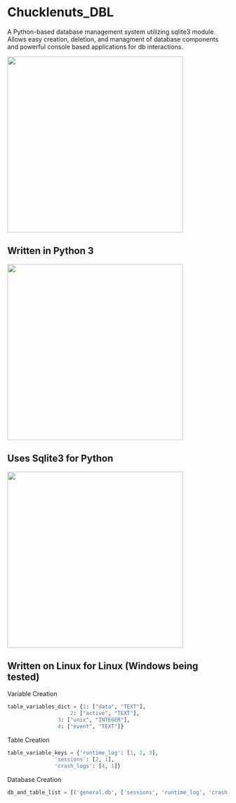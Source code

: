 # Chucklenuts_DBL
A Python-based database management system utilizing sqlite3 module. Allows easy creation, deletion, and managment of database components and powerful console based applications for db interactions.

<img src="https://i.imgur.com/NfdERT5.png" width="400px" align="center">

## Written in Python 3

<img src="https://i.imgur.com/RA8FlnE.png" width="400px" align="center">

## Uses Sqlite3 for Python

<img src="https://i.imgur.com/BNQ8q8W.png" width="400px" align="center">

## Written on Linux for Linux (Windows being tested)

Variable Creation
```python
table_variables_dict = {1: ["data", "TEXT"],
                  	2: ["active", "TEXT"],
		        3: ["unix", "INTEGER"],
		        4: ["event", "TEXT"]}
```
Table Creation
```python
table_variable_keys = {'runtime_log': [1, 2, 3],
		       'sessions': [2, 1],
		       'crash_logs': [4, 1]}
```
Database Creation
```python
db_and_table_list = [('general.db', ['sessions', 'runtime_log', 'crash_logs'])]
```
